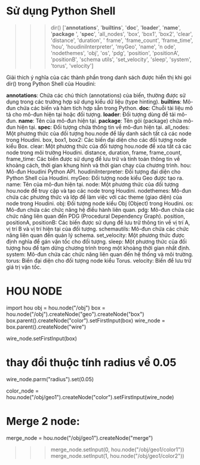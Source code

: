 # Sử dụng Python Shell
>>> dir()
['__annotations__', '__builtins__', '__doc__', '__loader__', '__name__', '__package__
', '__spec__', 'all_nodes', 'box', 'box1', 'box2', 'clear', 'distance', 'duration', '
frame', 'frame_count', 'frame_time', 'hou', 'houdiniInterpreter', 'myGeo', 'name', 'n
ode', 'nodethemes', 'obj', 'os', 'pdg', 'position', 'positionA', 'positionB', 'schema
utils', 'set_velocity', 'sleep', 'system', 'torus', 'velocity']

Giải thich ý nghĩa của các thành phần trong danh sách được hiển thị khi gọi dir() trong Python Shell của Houdini:

__annotations__: Chứa các chú thích (annotations) của biến, thường được sử dụng trong các trường hợp sử dụng kiểu dữ liệu (type hinting).
__builtins__: Mô-đun chứa các biến và hàm tích hợp sẵn trong Python.
__doc__: Chuỗi tài liệu mô tả cho mô-đun hiện tại hoặc đối tượng.
__loader__: Đối tượng dùng để tải mô-đun.
__name__: Tên của mô-đun hiện tại.
__package__: Tên gói (package) chứa mô-đun hiện tại.
__spec__: Đối tượng chứa thông tin về mô-đun hiện tại.
all_nodes: Một phương thức của đối tượng hou.node để lấy danh sách tất cả các node trong Houdini.
box, box1, box2: Các biến đại diện cho các đối tượng node kiểu Box.
clear: Một phương thức của đối tượng hou.node để xóa tất cả các node trong môi trường Houdini.
distance, duration, frame, frame_count, frame_time: Các biến được sử dụng để lưu trữ và tính toán thông tin về khoảng cách, thời gian khung hình và thời gian chạy của chương trình.
hou: Mô-đun Houdini Python API.
houdiniInterpreter: Đối tượng đại diện cho Python Shell của Houdini.
myGeo: Đối tượng node kiểu Geo được tạo ra.
name: Tên của mô-đun hiện tại.
node: Một phương thức của đối tượng hou.node để truy cập và tạo các node trong Houdini.
nodethemes: Mô-đun chứa các phương thức và lớp để làm việc với các theme (giao diện) của node trong Houdini.
obj: Đối tượng node kiểu Obj (Object) trong Houdini.
os: Mô-đun chứa các chức năng hệ điều hành liên quan.
pdg: Mô-đun chứa các chức năng liên quan đến PDG (Procedural Dependency Graph).
position, positionA, positionB: Các biến được sử dụng để lưu trữ thông tin về vị trí A, vị trí B và vị trí hiện tại của đối tượng.
schemautils: Mô-đun chứa các chức năng liên quan đến quản lý schema.
set_velocity: Một phương thức được định nghĩa để gán vận tốc cho đối tượng.
sleep: Một phương thức của đối tượng hou để tạm dừng chương trình trong một khoảng thời gian nhất định.
system: Mô-đun chứa các chức năng liên quan đến hệ thống và môi trường.
torus: Biến đại diện cho đối tượng node kiểu Torus.
velocity: Biến để lưu trữ giá trị vận tốc.




# HOU NODE
import hou
obj = hou.node("/obj")
box = hou.node("/obj").createNode("geo").createNode("box")
box.parent().createNode("color").setFirstInput(box)
wire_node = box.parent().createNode("wire")

wire_node.setFirstInput(box)
# thay đổi thuộc tính radius về 0.05
wire_node.parm("radius").set(0.05)


color_node = hou.node("/obj/geo1").createNode("color").setFirstInput(wire_node)

# Merge 2 node:
merge_node = hou.node("/obj/geo1").createNode("merge")
>>> merge_node.setInput(0, hou.node("/obj/geo1/color1"))
>>> merge_node.setInput(1, hou.node("/obj/geo1/color2"))


